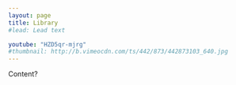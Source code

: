 ```yaml
---
layout: page
title: Library
#lead: Lead text

youtube: "HZD5qr-mjrg"
#thumbnail: http://b.vimeocdn.com/ts/442/873/442873103_640.jpg
---
```


Content?